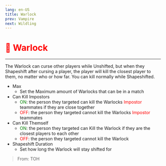 ```yaml
---
lang: en-US
title: Warlock
prev: Vampire
next: Wildling
---
```


# <font color="red">🧙 <b>Warlock</b></font> <Badge text="Concealing" type="tip" vertical="middle"/>
---

The Warlock can curse other players while Unshifted, but when they Shapeshift after cursing a player, the player will kill the closest player to them, no matter who or how far. You can kill normally while Shapeshifted.
* Max
  * Set the Maximum amount of Warlocks that can be in a match
* Can Kill Impostors
  * <font color=green>ON</font>: the person they targeted can kill the Warlocks <font color=red>Impostor</font> teammates if they are close together
  * <font color=red>OFF</font>: the person they targeted cannot kill the Warlocks <font color=red>Impostor</font> teammates
* Can Kill Themself
  * <font color=green>ON</font>: the person they targeted can Kill the Warlock if they are the closest players to each other
  * <font color=red>OFF</font>: the person they targeted cannot kill the Warlock
* Shapeshift Duration
  * Set how long the Warlock will stay shifted for

> From: TOH